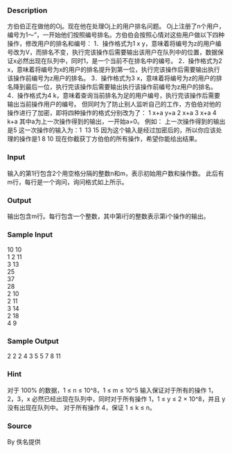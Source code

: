 
### Description
方伯伯正在做他的Oj。现在他在处理Oj上的用户排名问题。
Oj上注册了n个用户，编号为1～”，一开始他们按照编号排名。方伯伯会按照心情对这些用户做以下四种操作，修改用户的排名和编号：
1．操作格式为1 x y，意味着将编号为z的用户编号改为V，而排名不变，执行完该操作后需要输出该用户在队列中的位置，数据保证x必然出现在队列中，同时1，是一个当前不在排名中的编号。
2．操作格式为2 x，意味着将编号为x的用户的排名提升到第一位，执行完该操作后需要输出执行该操作前编号为z用户的排名。
3．操作格式为3 x，意味着将编号为z的用户的排名降到最后一位，执行完该操作后需要输出执行该操作前编号为z用户的排名。
4．操作格式为4 k，意味着查询当前排名为足的用户编号，执行完该操作后需要输出当前操作用户的编号。
但同时为了防止别人监听自己的工作，方伯伯对他的操作进行了加密，即将四种操作的格式分别改为了：
1 x+a y+a
2 x+a
3 x+a
4 k+a
其中a为上一次操作得到的输出，一开始a=0。
例如：
上一次操作得到的输出是5
这一次操作的输入为：1  13 15
因为这个输入是经过加密后的，所以你应该处理的操作是1 8 10
现在你截获丁方伯伯的所有操作，希望你能给出结果。

### Input
输入的第1行包含2个用空格分隔的整数n和m，表示初始用户数和操作数。
此后有m行，每行是一个询问，询问格式如上所示。

### Output
输出包含m行。每行包含一个整数，其中第i行的整数表示第i个操作的输出。

### Sample Input
10 10                     
1 2 11                     
3 13                       
25                        
37                         
28                        
2 10                       
2 11                       
3 14                       
2 18                      
4 9  
### Sample Output
2
2
2
4
3
5
5
7
8
11
### Hint
对于 100% 的数据，1 ≤ n ≤ 10^8，1 ≤ m ≤ 10^5
输入保证对于所有的操作 1，2，3，x 必然已经出现在队列中，同时对于所有操作 1，1 ≤ y ≤ 2 × 10^8，并且
y 没有出现在队列中。
对于所有操作 4，保证 1 ≤ k ≤ n。
### Source
By 佚名提供